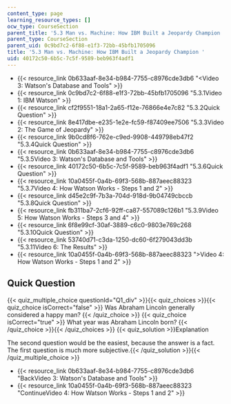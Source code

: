 ```yaml
---
content_type: page
learning_resource_types: []
ocw_type: CourseSection
parent_title: '5.3 Man vs. Machine: How IBM Built a Jeopardy Champion '
parent_type: CourseSection
parent_uid: 0c9bd7c2-6f88-e1f3-72bb-45bfb1705096
title: '5.3 Man vs. Machine: How IBM Built a Jeopardy Champion '
uid: 40172c50-6b5c-7c5f-9589-beb963f4adf1
---
```


*   {{< resource_link 0b633aaf-8e34-b984-7755-c8976cde3db6 "\<Video 3: Watson's Database and Tools" >}}
*   {{< resource_link 0c9bd7c2-6f88-e1f3-72bb-45bfb1705096 "5.3.1Video 1: IBM Watson" >}}
*   {{< resource_link cf2f9551-18a1-2a65-f12e-76866e4e7c82 "5.3.2Quick Question" >}}
*   {{< resource_link 8e417dbe-e235-1e2e-fc59-f87409ee7506 "5.3.3Video 2: The Game of Jeopardy" >}}
*   {{< resource_link 9b0cd8f6-762e-c9ed-9908-449798eb47f2 "5.3.4Quick Question" >}}
*   {{< resource_link 0b633aaf-8e34-b984-7755-c8976cde3db6 "5.3.5Video 3: Watson's Database and Tools" >}}
*   {{< resource_link 40172c50-6b5c-7c5f-9589-beb963f4adf1 "5.3.6Quick Question" >}}
*   {{< resource_link 10a0455f-0a4b-69f3-568b-887aeec88323 "5.3.7Video 4: How Watson Works - Steps 1 and 2" >}}
*   {{< resource_link d45e2c9f-7b3a-704d-918d-9b04749cbccb "5.3.8Quick Question" >}}
*   {{< resource_link fb311ba7-2cf6-92ff-ca87-557089c126b1 "5.3.9Video 5: How Watson Works - Steps 3 and 4" >}}
*   {{< resource_link 6f8e99cf-30af-3889-c6c0-9803e769c268 "5.3.10Quick Question" >}}
*   {{< resource_link 53740d71-c3da-1250-dc60-6f279043dd3b "5.3.11Video 6: The Results" >}}
*   {{< resource_link 10a0455f-0a4b-69f3-568b-887aeec88323 "\>Video 4: How Watson Works - Steps 1 and 2" >}}

Quick Question
--------------

{{< quiz_multiple_choice questionId="Q1_div" >}}{{< quiz_choices >}}{{< quiz_choice isCorrect="false" >}}&nbsp;Was Abraham Lincoln generally considered a happy man?&nbsp;{{< /quiz_choice >}}
{{< quiz_choice isCorrect="true" >}}&nbsp;What year was Abraham Lincoln born?&nbsp;{{< /quiz_choice >}}{{< /quiz_choices >}}
{{< quiz_solution >}}Explanation

The second question would be the easiest, because the answer is a fact. The first question is much more subjective.{{< /quiz_solution >}}{{< /quiz_multiple_choice >}}

*   {{< resource_link 0b633aaf-8e34-b984-7755-c8976cde3db6 "BackVideo 3: Watson's Database and Tools" >}}
*   {{< resource_link 10a0455f-0a4b-69f3-568b-887aeec88323 "ContinueVideo 4: How Watson Works - Steps 1 and 2" >}}